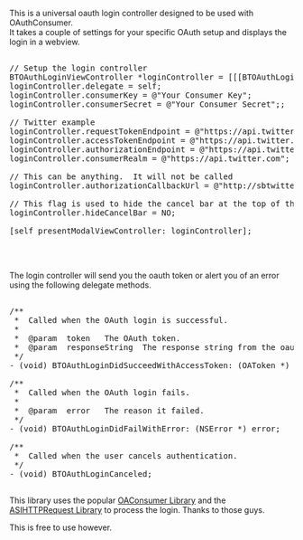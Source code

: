 This is a universal oauth login controller designed to be used with OAuthConsumer.<br /> 
It takes a couple of settings for your specific OAuth setup and displays the login in a webview.  


<pre>

// Setup the login controller
BTOAuthLoginViewController *loginController = [[[BTOAuthLoginViewController alloc] init] autorelease];
loginController.delegate = self;
loginController.consumerKey = @"Your Consumer Key";
loginController.consumerSecret = @"Your Consumer Secret";;
    
// Twitter example
loginController.requestTokenEndpoint = @"https://api.twitter.com/oauth/request_token";
loginController.accessTokenEndpoint = @"https://api.twitter.com/oauth/access_token";
loginController.authorizationEndpoint = @"https://api.twitter.com/oauth/authorize";
loginController.consumerRealm = @"https://api.twitter.com";

// This can be anything.  It will not be called
loginController.authorizationCallbackUrl = @"http://sbtwitter.com";

// This flag is used to hide the cancel bar at the top of the view.  This defaults to NO.
loginController.hideCancelBar = NO;

[self presentModalViewController: loginController];
</pre>

<br /><br />

The login controller will send you the oauth token or alert you of an error 
using the following delegate methods.

<pre>

/**
 *  Called when the OAuth login is successful.
 *
 *  @param  token   The OAuth token.
 *  @param  responseString  The response string from the oauth request. 
 */
- (void) BTOAuthLoginDidSucceedWithAccessToken: (OAToken *) token andResponseString: (NSString *) responseString;

/**
 *  Called when the OAuth login fails.
 *
 *  @param  error   The reason it failed.
 */
- (void) BTOAuthLoginDidFailWithError: (NSError *) error;

/**
 *  Called when the user cancels authentication.
 */
- (void) BTOAuthLoginCanceled;

</pre>


<p>
This library uses the popular <a href="http://code.google.com/p/oauthconsumer/">OAConsumer Library</a> and the <br />
<a href="http://allseeing-i.com/ASIHTTPRequest/">ASIHTTPRequest Library</a> to process the login.  Thanks to those guys.
</p>

<p> This is free to use however. </p>

